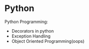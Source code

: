 # Python
Python Programming:
- Decorators in python
- Exception Handling
- Object Oriented Programming(oops)
